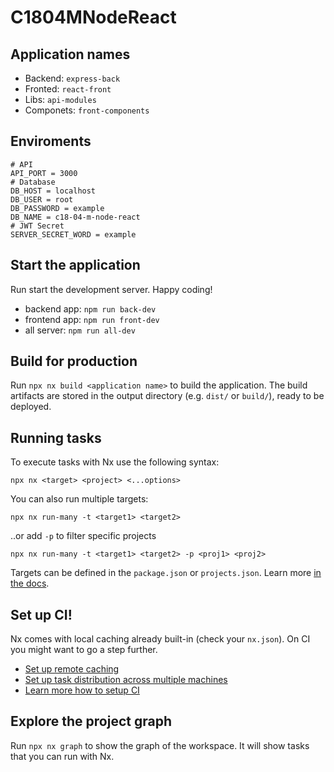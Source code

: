 # C1804MNodeReact

## Application names
- Backend: `express-back`
- Fronted: `react-front`
- Libs: `api-modules`
- Componets: `front-components`

## Enviroments
```
# API
API_PORT = 3000
# Database
DB_HOST = localhost
DB_USER = root
DB_PASSWORD = example
DB_NAME = c18-04-m-node-react
# JWT Secret
SERVER_SECRET_WORD = example
```

## Start the application

Run start the development server. Happy coding!
- backend app: `npm run back-dev`
- frontend app: `npm run front-dev`
- all server: `npm run all-dev`

## Build for production

Run `npx nx build <application name>` to build the application. The build artifacts are stored in the output directory (e.g. `dist/` or `build/`), ready to be deployed.

## Running tasks

To execute tasks with Nx use the following syntax:

```
npx nx <target> <project> <...options>
```

You can also run multiple targets:

```
npx nx run-many -t <target1> <target2>
```

..or add `-p` to filter specific projects

```
npx nx run-many -t <target1> <target2> -p <proj1> <proj2>
```

Targets can be defined in the `package.json` or `projects.json`. Learn more [in the docs](https://nx.dev/features/run-tasks).

## Set up CI!

Nx comes with local caching already built-in (check your `nx.json`). On CI you might want to go a step further.

- [Set up remote caching](https://nx.dev/features/share-your-cache)
- [Set up task distribution across multiple machines](https://nx.dev/nx-cloud/features/distribute-task-execution)
- [Learn more how to setup CI](https://nx.dev/recipes/ci)

## Explore the project graph

Run `npx nx graph` to show the graph of the workspace.
It will show tasks that you can run with Nx.
